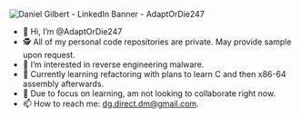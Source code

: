 ![Daniel Gilbert - LinkedIn Banner - AdaptOrDie247](https://user-images.githubusercontent.com/121529996/210121665-253bb9c3-0b42-43f7-871b-05a00858a697.PNG)

- 👋 Hi, I’m @AdaptOrDie247
- :detective: All of my personal code repositories are private. May provide sample upon request.
- 👀 I’m interested in reverse engineering malware.
- 🌱 Currently learning refactoring with plans to learn C and then x86-64 assembly afterwards.
- 💞️ Due to focus on learning, am not looking to collaborate right now.
- 📫 How to reach me: dg.direct.dm@gmail.com.

<!---
AdaptOrDie247/AdaptOrDie247 is a ✨ special ✨ repository because its `README.md` (this file) appears on your GitHub profile.
You can click the Preview link to take a look at your changes.
--->
